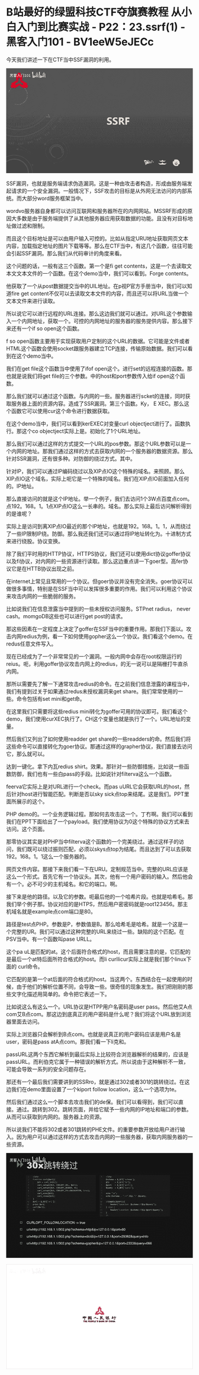 # B站最好的绿盟科技CTF夺旗赛教程 从小白入门到比赛实战 - P22：23.ssrf(1) - 黑客入门101 - BV1eeW5eJECc

今天我们讲述一下在CTF当中SSF漏洞的利用。

![](img/e5abeccf80cb70891d9a55a0a29e2a64_1.png)

SSF漏洞，也就是服务端请求伪造漏洞。这是一种由攻击者构造，形成由服务端发起请求的一个安全漏洞。一般情况下，SSF攻击的目标是从外网无法访问的内部系统。而大部分word服务框架当中。

wordvo服务器自身都可以访问互联网和服务器所在的内网网站。MSSRF形成的原因大多数是由于服务端提供了从其他服务器应用获取数据的功能。且没有对目标地址做过滤和限制。

而且这个目标地址是可以由用户输入可控的。比如从指定URU地址获取网页文本内容，加载指定地址的图片下载等等。那么在CTF当中，有这几个函数，往往可能会引起SSF漏洞。那么我们从代码审计的角度来看。

这个问题的话，一般有这三个函数。第一个是fi get contents，这是一个去读取文本文文本文件的一个函数。在这个demo当中，我们可以看到。Forge contents。

他获取了一个从post数据提交当中的UIL地址。在p视P官方手册当中，我们可以知道fire get content不仅可以去读取文本文件的内容，而且还可以将URL当做一个文本文件来进行读取。

所以说它可以进行远程的URL连接。那么这边我们就可以通过。对URL这个参数输入一个内网地址，获取一个。可控的内网地址的服务器的服务提供内容。那么接下来还有一个if so open这个函数。

f so open函数主要用于实现获取用户定制的这个URL的数据。它可能是文件或者HTML这个函数会使用socket跟服务器建立TCP连接，传输原始数据。我们可以看到在这个demo当中。

我们在get file这个函数当中使用了ifof open这个。进行set的远程连接的函数。那也就是说我们将get file的三个参数。中的host和port参数传入给if open这个函数。

那么我们就可以通过这个函数。与内网的一些。服务器进行scket的连接，同时获取服务器上面的资源内容。造成了SSR漏洞。第三个函数。Ky， E XEC。那么这个函数它可以使用cur这个命令进行数据获取。

在这个demo当中，我们可以看到kerEXEC对变量curl objectject进行了。函数执行。那这个co objectject实际上是。初始化了1个URL地址。

那么我们可以通过这样的方式提交一个URL的pos参数。那这个URL参数可以是一个内网的地址。那我们通过这样的方式去获取内网的一个服务器的数据资源。那么针对SSR漏洞，还有很多种。对防御的绕过方式。其中。

针对IP，我们可以通过IP编码绕过以及XIP点IO这个特殊的域名。来照顾。那么XIP点IO这个域名，实际上呃它是一个特殊的域名。我们在XIP点IO前面加入任何的。IP地址。

那么直接访问的就是这个IP地址。举一个例子，我们去访问1个3W点百度点com。点192。168。1。1点XIP点IO这么一长串的。域名。那么实际上最后访问解析得到的是谁呢？

实际上是访问到离XIP点IO最近的那个IP地址，也就是192。168。1。1，从而绕过了一些IP限制IP绕。防御。那么我还我们还可以通过将IP地址转化为。十进制方式来进行绕股。协议变换。

除了我们平时用的HTTP协议，HTTPS协议，我们还可以使用dict协议goffer协议以及fi协议，对内网的一些资源进行读取。那么这边重点讲一下goer型。高fer协议它是在HTTB协议出现之前。

在internet上常见且常用的一个协议。但goer协议并没有完全消失。goer协议可以做很多事情，特别是在SSF当中可以发挥很多重要的作用。我们可以利用这个协议来攻击内网的一些脆弱的服务。

比如说我们在信息泄露当中提到的一些未授权访问服务。STPnet radius， never cash。momgoDB这些也可以进行get post的请求。

那这些因素在一定程度上决定了goffer在SSF当中的重要作用。那我们下面以。攻击内网redius为例，看一下如何使用gopher这么一个协议。我们看这个demo。在redus任意文件写入。

现在已经成为了一个非常常见的一个漏洞。一般内网中会存在root权限运行的reius。呃，利用goffer协议攻击内网上的redius，的无一说可以是隔栅打牛直杀内网。

那所以需要先了解一下通常攻击redius的命令。在之前我们信息泄露的课程当中，我们有提到过关于如果通过redus未授权漏洞来get share。我们常常使用的一些。命令包括有set mini和get命。

在这里我们只需要将这些redius mini转化为goffer可用的协议即可。我们看这个demo，我们使用curXEC执行了。CH这个变量也就是执行了一个。URL地址的变量。

然后我们又列出了如何使用readder get share的一些readders的命。然后我们将这些命令可以直接转化为goer协议。那通过这样的grapher协议，我们直接去访问它，那么就可以。

达到一键化。拿下内瓦redius shirt。效果。那针对一些防御措施，比如说一些函数防御，我们也有一些白pass的手段。比如说针对filterva这么一个函数。

feerva它实际上是对URL进行一个check。而pas uURL它会获取URL的host，然后针对host进行智能匹配。判断是否以sky sick点top来结尾。这是我们。PPT里面所展示的这个。

PHP demo的。一个业务逻辑过程。那如何去攻击这一个。丁冇啊。我们可以看到我们在PPT下面给出了一个payload。我们使用协议为0这个特殊的协议方式来去访问。这个页面。

那零协议其实是对PHP当中filterva这个函数的一个完美绕过。通过这样子的访问，我们既可以绕过振则匹配，必须以skys点top为结尾。而且达到了可以去获取192。168。1。1这么一个服务器的。

网页文件内容。那接下来我们看一下在URU。定制规范当中。完整的URL应该是这么一个形式。首先它有一个协议头。其次，他有一个用户密码的输入。然后他会有一个。必不可少的主机域名。和它的端口。啊。

接下来是他的路径。以及它的参数。呃最后他的一个哈希片段。也就是哈希毛。那我们举个例子那。协议对应的是HTPS，然后用户密密码就是root123456。那主机域名就是example点com端口是80。

路径是test点PHP。参数是P，参数值是B。那么哈希毛是哈希。就是一个这是一个完整的UR。我们可以通过这种完整的URL来绕过一些。缺陷的这个匹配。在PSV当中。有一个函数叫pase URLL。

这个pa uL是匹配的at。这个后面符合格式的host，而且需要注意的是，它匹配的是最后一个at特后面所符合格式的host。而li curllicur实际上就是我们那个linux下面的 curl命令。

它匹配的是第一个at后面的符合格式的host。当这两个。东西结合在一起使用的时候，由于他们的解析位置不同，会导致一些。很奇怪的现象发生。我们把刚刚的那些文字化描述用简单的。命令把它表述一下。

比如说这么有这么一个。URL协议是HTPP用户名密码是user pass。然后他艾A点com艾B点com。那这边到底真正的用户密码是什么呢？我们将这个URL放到浏览器里面去访问。

实际上浏览器只会解析到B点com。也就是说真正的用户密码应该是用户名是user，密码是pass atA点com。那我们看一下li克和。

passURL这两个东西它解析到最后实际上比较符合浏览器解析的结果的，应该是passURL。而利伯克它属于一种错误的解析方式。所以说由于这种解析不一致，可能会导致一系列的安全问题存在。

那还有一个最后我们需要讲到的SSRro，就是通过302或者301的跳转绕过。在这边我们在demo里面设置了一个kiport follow location，这么一个选项为te。

然后我们通过这么一个脚本去攻击我们的de保。我们可以看得到，我们可以直接。通过。跳转到302。跳转页面，并给它赋予一些内网的IP地址和端口的参数。从而可以获取到内网的。服务器上的资源。

所以说我们不能将302或者301跳转的PHE文件。的重要参数开放给用户进行输入。因为用户可以通过这样的方式去攻击内网的一些服务器，获取内网服务器的一些资源。



![](img/e5abeccf80cb70891d9a55a0a29e2a64_3.png)

![](img/e5abeccf80cb70891d9a55a0a29e2a64_4.png)